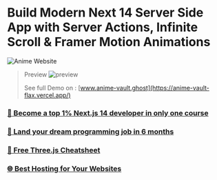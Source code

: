 # Build Modern Next 14 Server Side App with Server Actions, Infinite Scroll & Framer Motion Animations

![Anime Website](https://i.ibb.co/MG1nbqt/YT-Thumbnails-2.png)

>Preview
![preview](https://akordvault.net/hqOu6u5Tlti4gpKEbxHvYuYpcVPZlS-4RxWhBCdbi-A)
>
>See full Demo on : [www.anime-vault.ghost](https://anime-vault-flax.vercel.app/)
### [🌟 Become a top 1% Next.js 14 developer in only one course](https://jsmastery.pro/next14)
### [🚀 Land your dream programming job in 6 months](https://jsmastery.pro/masterclass)
### [📙 Free Three.js Cheatsheet](https://resource.jsmastery.pro/threejs-cheatsheet)
### [🌐 Best Hosting for Your Websites](https://hostinger.com/javascript10)

